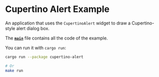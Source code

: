 Cupertino Alert Example
=========================

An application that uses the `CupertinoAlert` widget to draw a
Cupertino-style alert dialog box.

The __[`main`]__ file contains all the code of the example.

You can run it with `cargo run`:

```bash
cargo run --package cupertino-alert

# Or
make run
```

[`main`]: src/main.rs


